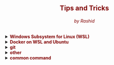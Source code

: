 <center> <h2 style="color:Maroon;">Tips and Tricks</h2> </center>
<center> <h6 style="color:Maroon;">by Rashid</h6> </center>


<details>
<summary><b style="color:Maroon;">Windows Subsystem for Linux (WSL)</b></summary>

**Enable the Windows Subsystem for Linux:**
<sub>Open PowerShell as Administrator (Start menu > PowerShell > right-click > Run as Administrator) and enter this command or enable manually from Control Pannel:
<sub>

```powershell
dism.exe /online /enable-feature /featurename:Microsoft-Windows-Subsystem-Linux /all /norestart
dism.exe /online /enable-feature /featurename:VirtualMachinePlatform /all /norestart
```

<sub>Install WSL command and set to WSL 2 by default<sub>

```powershell
wsl --install
wsl --update
wsl --status
wsl --version
wsl --set-default-version 2
```
<sub>Install Windows Subsystem for Linux (WSL) Distribution using Command<sub>

```powershell
wsl --list --online
# install distribution
wsl --install -d <distroName>
# list of distribution
wsl -l -v
# start distribution
wsl -d <distroName>
# logout distribution
wsl --terminate <distroName>
# uninstall distribution with below command and remove from app
wsl --unregister <distroName>
rm -rf <distro location>
```
<sub> default locaiton of online destro:: C:\Users\islam.rashidul\AppData\Local\Packages\CanonicalGroupLimited.Ubuntu22.04LTS_79rhkp1fndgsc\LocalState</sub>

**Enable same/different version multiple distribution in WSL**

```powershell
wsl -l -v
# export current distribution (Ubuntu-22.04)  
wsl --export Ubuntu-22.04 D:\Software\OS\wsl-distribution\ubuntu-empty.tar.gz
# import distribution (Ubuntu-test-base) from local
wsl --import Ubuntu-test-base D:\Software\OS\wsl-distribution\test-base D:\Software\OS\wsl-distribution\ubuntu-empty.tar.gz
wsl -d Ubuntu-test-base
# import distribution (Ubuntu-test-base-2) from local
wsl --import Ubuntu-test-base-2 D:\Software\OS\wsl-distribution\test-base-2 D:\Software\OS\wsl-distribution\ubuntu-empty.tar.gz
wsl -d Ubuntu-test-base-2
```
**or**
<sub>get distribution manually from below link<sub>

https://cloud-images.ubuntu.com/wsl/

<sub>Must use powershell and following command to download the Ubuntu WSL tarball</sub> 

```powershell
Remove-Item alias:curl
# cd to download location D:\Software\OS\wsl-distribution
curl (("https://cloud-images.ubuntu.com",
"wsl/jammy/current",
"ubuntu-jammy-wsl-amd64-wsl.rootfs.tar.gz") -join "/") `
--output ubuntu-jammy-wsl-amd64-wsl.rootfs.tar.gz 
# wsl --import <Distribution Name> <Installation Folder> <Ubuntu WSL2 Image Tarball path>
wsl --import Ubuntu-22.04-test D:\Software\OS\wsl-distribution\test-base-3 D:\Software\OS\wsl-distribution\ubuntu-jammy-wsl-amd64-wsl.rootfs.tar.gz
wsl -l -v
wsl -d Ubuntu-22.04-test
```

<sub>or other version<sub>

```powershell
Remove-Item alias:curl
# cd to download location D:\Software\OS\wsl-distribution
curl (("https://cloud-images.ubuntu.com",
"wsl/lunar/20231219",
"ubuntu-lunar-wsl-amd64-wsl.rootfs.tar.gz") -join "/") `
--output ubuntu-lunar-wsl-amd64-wsl.rootfs.tar.gz
# wsl --import <Distribution Name> <Installation Folder> <Ubuntu WSL2 Image Tarball path>
wsl --import Ubuntu-23.04-test D:\Software\OS\wsl-distribution\test-base-3 D:\Software\OS\wsl-distribution\ubuntu-lunar-wsl-amd64-wsl.rootfs.tar.gz
wsl -l -v
wsl -d Ubuntu-23.04-test
```
<sub>the environment that it has logged in as the root user instead of a custom user that you set up as part of the "base" environment. The custom user exists, but is not configured as the default. You can either start the environment using:<sub>

<a style="color:Maroon;">sample user: u-2304-wsl-node-01</a>


```bash
# add a new user to system:
NEW_USER=<USERNAME>
# add the user to the sudo group and set password:
useradd -m -G sudo -s /bin/bash "$NEW_USER"
passwd "$NEW_USER"
# switch to default instead of root
tee /etc/wsl.conf <<_EOF
[user]
default=${NEW_USER}
[network]
generateResolvConf = false
_EOF
```
<sub>log out and log in again<sub>

```powershell
wsl --terminate <Distribution Name>
wsl -d <Distribution Name>
```

**Issues resolution**

* <sub>ping: www.google.com: Temporary failure in name resolution<sub>

```bash
sudo bash -c 'echo "nameserver 8.8.8.8" > /etc/resolv.conf'
sudo bash -c 'echo "nameserver 8.8.4.4" >> /etc/resolv.conf'
```

</details>


<details>
<summary><b style="color:Maroon;">Docker on WSL and Ubuntu</b></summary>

**install Docker Engine on wsl**

https://docs.docker.com/engine/install/ubuntu/

<sub>Prepare system Remove Docker residue</sub>

```bash
sudo apt-get update
sudo apt-get upgrade
for pkg in docker.io docker-doc docker-compose docker-compose-v2 podman-docker containerd runc; do sudo apt-get remove $pkg; done
sudo apt remove docker-desktop
rm -r $HOME/.docker/desktop
sudo rm /usr/local/bin/com.docker.cli
sudo apt purge docker-desktop
```
<sub>Set up the Docker repository</sub>

```bash
# Add Docker's official GPG key:
sudo apt-get update
sudo apt-get install ca-certificates curl gnupg
sudo install -m 0755 -d /etc/apt/keyrings
curl -fsSL https://download.docker.com/linux/ubuntu/gpg | sudo gpg --dearmor -o /etc/apt/keyrings/docker.gpg
sudo chmod a+r /etc/apt/keyrings/docker.gpg
```

```bash
# Add the repository to Apt sources:
echo \
  "deb [arch=$(dpkg --print-architecture) signed-by=/etc/apt/keyrings/docker.gpg] https://download.docker.com/linux/ubuntu \
  $(. /etc/os-release && echo "$VERSION_CODENAME") stable" | \
  sudo tee /etc/apt/sources.list.d/docker.list > /dev/null
sudo apt-get update
```

<sub>To install the latest version, run:</sub>

```bash
sudo apt-get install docker-ce docker-ce-cli containerd.io docker-buildx-plugin docker-compose-plugin
```
<sub>Or to install Specific version</sub>

```bash
apt-cache madison docker-ce | awk '{ print $3 }'
# list of version for example 5:24.0.0-1~ubuntu.22.04~jammy
VERSION_STRING=5:24.0.0-1~ubuntu.22.04~jammy
sudo apt-get install docker-ce=$VERSION_STRING docker-ce-cli=$VERSION_STRING containerd.io docker-buildx-plugin docker-compose-plugin
```
<sub>Start Docker service</sub>

```bash
sudo service docker start # or sudo systemctl docker start
sudo service docker status # or sudo systemctl docker status
```

<sub>run the hello-world image</sub>

```bash
sudo docker run hello-world
```

<sub>Run Docker as a non-root user</sub>

```bash
USER=<USERNAME> #u-2304-wsl-node-02
sudo groupadd docker

sudo usermod -aG docker $USER
```

<Sub>if error "Docker is not running" found, reason this errors occurs is because Ubuntu 22.04 LTS uses iptables-nft by default. Need to switch to iptables-legacy so that Docker will work again:</Sub>

```bash
sudo update-alternatives --config iptables
# Enter 1 to select iptables-legacy
sudo service docker start
```

**Install docker desktop on ubuntu**

https://docs.docker.com/desktop/install/ubuntu/

<sub>To install docker desktop on nested ubuntu VM need do below steps:
-install ubuntu on hyper-V
-enable hyper-V from powershell
-check kvm in nested ubuntu
</sub>
</details>

<details>
<summary><b style="color:Maroon;">git</b></summary>

```bash
sudo apt install git
git config --global user.name "Your Name"
git config --global user.email "youremail@domain.com"
# set default editor
git config --global color.ui auto
git config --global core.editor "code --wait"
# auto-converting CRLF (carriage return[\r] & line feed[\n])
git config --global core.autocrlf false
git config --global diff.tool vscode

ssh-keygen -t ed25519 -C "your_email@example.com"
```

```powershell
# setup SSH in admin powershell
ssh-keygen -t ed25519 -C "rashed6585@gmail.com"
# start the ssh-agent in the background
Get-Service -Name ssh-agent | Set-Service -StartupType Manual
Start-Service ssh-agent
# add ssh
ssh-add C:\Users\rashe\.ssh\id_ed25519
```

```bash
# Copy the SSH public key to your clipboard.
clip < ~/.ssh/id_ed25519.pub
# or
cat ~/.ssh/id_ed25519.pub | clip
# output
ssh-ed25519 AAAAC3NzaC1lZDI1NTE5BBBIPm9EOXSQ5fNYVtEz40NiggggI3FQZcVmZcuRHGoXqrht rashed6585@gmail.com
# Adding a new SSH key to your GitHub account in setup avater 
```



```mermaid
gitGraph
  commit
  branch develop-1
  commit
  branch develop-2
  checkout develop-2
  commit
  commit
  checkout develop-1
  commit
  commit
  checkout develop-2
  checkout main
  merge develop-1
  checkout main
  merge develop-2
  commit
  commit
```



- create a repository in github eg. project-starship
- main fleet:
```bash
  mkdir project-starship
  echo "command on enterprise ship" > enterprise-fleet.txt
  git init
  git add .
  # or git add main-fleet.txt
  git status -s
  git commit -m "initial enterprise commit"
  echo "action on main ship" >> enterprise-fleet.txt
  git status -s
  git diff
  echo "repair action on main ship" > enterprise-fleet-repair.txt
  # -am is commit all modified files
  git commit -am "commit on enterprise fleet"
  git tag v0.1.0 -m "initial version"
  git log
  git show 234567 # hash name
  # add to remote branch
  git remote add origin https://github.com/rashed6585/project-starship.git
  git branch -M master
  git push -u origin master
  # add branch 
  git branch -M worker
  echo "maintenance on going with worker branch" >> enterprise-fleet-repair.txt
  git commit -m "worker branch created"
  git push -u origin worker
  git checkout -
  git commit -m "merge worker node"
  git merge worker
  # delete branch in local
  git branch -d worker
  # delete branch in remote
  git push https://github.com/rashed6585/project-starship.git --delete worker
  # multiple commit on a single file
  echo "stage for commit-1" >> enterprise-fleet.txt
  echo "stage for commit-2" >> enterprise-fleet.txt
  git add -p
  # merge conflict
  # merge rebase
```

- side-fleet-01:
```bash
  git branch -M dev
  git checkout dev
  echo "command on site ship" > side-fleet.txt

```




    git remote add origin https://github.com/rashed6585/testing-git.git
    git branch -M master
    git push -u origin master
    # git branch -m <old-name> <new-name>
    git branch -m master home
    echo "edit file with branch (home)" >> readme.md
    




- local user-2:
- push local user-1 to local user-2:
- track history



</details>



<details>
<summary><b style="color:Maroon;">other</b></summary>

* **Uninstall / Remove python3 package**
```bash
sudo apt remove python3
sudo apt autoclean && sudo apt autoremove
```
* **Install python3 package**

https://github.com/parafoxia/python-scripts/tree/main

https://vegastack.com/tutorials/how-to-install-python-3-11-on-ubuntu-22-04/

https://phoenixnap.com/kb/how-to-install-python-3-ubuntu
</details>

<details>
<summary><b style="color:Maroon;">common command</b></summary>


```bash
# switch to root user
sudo -i
# check ip
ip addr
ip a
ip addr show eth0 | grep -oP '(?<=inet\s)\d+(\.\d+){3}'
ip addr | grep eth0
# write to file with our opening
echo "hello world" > my_file.txt
# if need to append
echo "hello universe" >> my_file.txt

```
</details>
